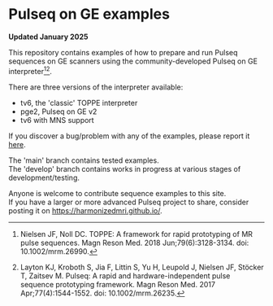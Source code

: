 # Pulseq on GE examples

**Updated January 2025**

This repository contains examples of how to prepare and run Pulseq sequences
on GE scanners using the community-developed Pulseq on GE interpreter[^1][^2].

There are three versions of the interpreter available:
* tv6, the 'classic' TOPPE interpreter
* pge2, Pulseq on GE v2
* tv6 with MNS support

If you discover a bug/problem with any of the examples, 
please report it [here](https://github.com/HarmonizedMRI/SequenceExamples-GE/issues).

The 'main' branch contains tested examples.  
The 'develop' branch contains works in progress at various stages of development/testing.

Anyone is welcome to contribute sequence examples to this site.  
If you have a larger or more advanced Pulseq project to share, consider posting it on
https://harmonizedmri.github.io/.

[^1]: Nielsen JF, Noll DC. TOPPE: A framework for rapid prototyping of MR pulse sequences. Magn Reson Med. 2018 Jun;79(6):3128-3134. doi: 10.1002/mrm.26990.  

[^2]: Layton KJ, Kroboth S, Jia F, Littin S, Yu H, Leupold J, Nielsen JF, Stöcker T, Zaitsev M. Pulseq: A rapid and hardware-independent pulse sequence prototyping framework. Magn Reson Med. 2017 Apr;77(4):1544-1552. doi: 10.1002/mrm.26235.

